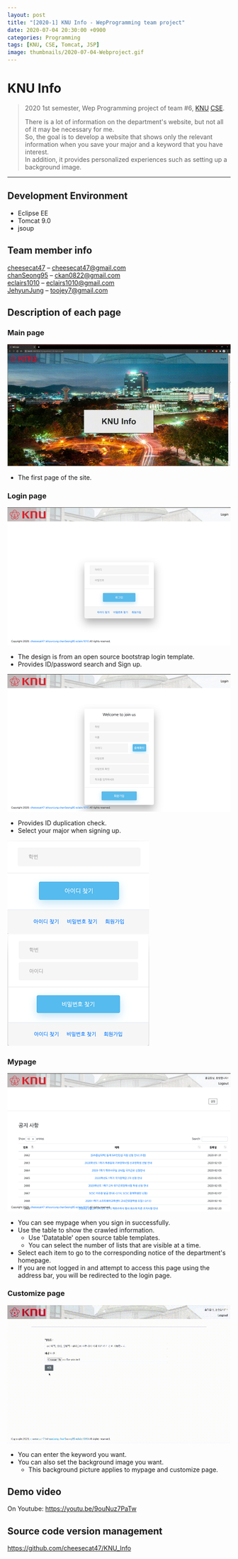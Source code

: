 ```yaml
---
layout: post
title: "[2020-1] KNU Info - WepProgramming team project"
date: 2020-07-04 20:30:00 +0900
categories: Programming
tags: [KNU, CSE, Tomcat, JSP]
image: thumbnails/2020-07-04-Webproject.gif
---
```


# KNU Info
> 2020 1st semester, Wep Programming project of team #6, [KNU][knu] [CSE][knucse].  
>
> There is a lot of information on the department's website, but not all of it may be necessary for me.  
> So, the goal is to develop a website that shows only the relevant information when you save your major and a keyword that you have interest.  
> In addition, it provides personalized experiences such as setting up a background image.  
---

## Development Environment

* Eclipse EE
* Tomcat 9.0
* jsoup

## Team member info

[cheesecat47](https://github.com/cheesecat47) – cheesecat47@gmail.com  
[chanSeong95](https://github.com/chanSeong95) – ckan0822@gmail.com  
[eclairs1010](https://github.com/eclairs1010) – eclairs1010@gmail.com  
[JehyunJung](https://github.com/JehyunJung) – toojey7@gmail.com  

## Description of each page

### Main page
![mainpage](https://raw.githubusercontent.com/cheesecat47/KNU_Info/master/docs/mainpage.gif)  
* The first page of the site.  
  
### Login page
![login1](https://raw.githubusercontent.com/cheesecat47/KNU_Info/master/docs/login1.png)  
* The design is from an open source bootstrap login template.  
* Provides ID/password search and Sign up.  
  
![login2](https://raw.githubusercontent.com/cheesecat47/KNU_Info/master/docs/login2.png)  
* Provides ID duplication check.  
* Select your major when signing up.  
  
![login3](https://raw.githubusercontent.com/cheesecat47/KNU_Info/master/docs/login3.png)
![login4](https://raw.githubusercontent.com/cheesecat47/KNU_Info/master/docs/login4.png)  
  
### Mypage
![mypage](https://raw.githubusercontent.com/cheesecat47/KNU_Info/master/docs/mypage.png)  
* You can see mypage when you sign in successfully.  
* Use the table to show the crawled information.  
    * Use 'Datatable' open source table templates.  
    * You can select the number of lists that are visible at a time.  
* Select each item to go to the corresponding notice of the department's homepage.  
* If you are not logged in and attempt to access this page using the address bar, you will be redirected to the login page.  
  
### Customize page
![customizepage](https://raw.githubusercontent.com/cheesecat47/KNU_Info/master/docs/customizepage2.gif)  
* You can enter the keyword you want.  
* You can also set the background image you want.  
    * This background picture applies to mypage and customize page.  

## Demo video

On Youtube: <https://youtu.be/9ouNuz7PaTw>  

## Source code version management
<https://github.com/cheesecat47/KNU_Info>  


[knu]: http://www.knu.ac.kr/
[knucse]: http://computer.knu.ac.kr/